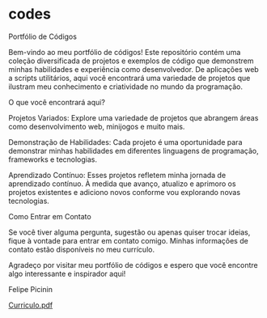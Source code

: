 # codes
Portfólio de Códigos

Bem-vindo ao meu portfólio de códigos! Este repositório contém uma coleção diversificada de projetos e exemplos de código que demonstrem minhas habilidades e experiência como desenvolvedor. De aplicações web a scripts utilitários, aqui você encontrará uma variedade de projetos que ilustram meu conhecimento e criatividade no mundo da programação.

O que você encontrará aqui?

Projetos Variados: Explore uma variedade de projetos que abrangem áreas como desenvolvimento web, minijogos e muito mais.

Demonstração de Habilidades: Cada projeto é uma oportunidade para demonstrar minhas habilidades em diferentes linguagens de programação, frameworks e tecnologias.

Aprendizado Contínuo: Esses projetos refletem minha jornada de aprendizado contínuo. À medida que avanço, atualizo e aprimoro os projetos existentes e adiciono novos conforme vou explorando novas tecnologias.


Como Entrar em Contato

Se você tiver alguma pergunta, sugestão ou apenas quiser trocar ideias, fique à vontade para entrar em contato comigo. Minhas informações de contato estão disponíveis no meu currículo.

Agradeço por visitar meu portfólio de códigos e espero que você encontre algo interessante e inspirador aqui!

Felipe Picinin

[Curriculo.pdf](https://github.com/picininz/projetos/files/12489945/Curriculo.pdf)
